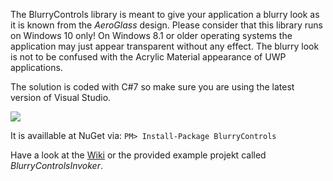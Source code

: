 The BlurryControls library is meant to give your application a blurry look as it is known from the _AeroGlass_ design.
Please consider that this library runs on Windows 10 only! On Windows 8.1 or older operating systems the application may just appear transparent without any effect. The blurry look is not to be confused with the Acrylic Material appearance of UWP applications.

The solution is coded with C#7 so make sure you are using the latest version of Visual Studio.

![](https://i.imgur.com/XjKjmdK.jpg)

It is availlable at NuGet via: `PM> Install-Package BlurryControls`

Have a look at the [Wiki](https://github.com/ConfusedHorse/BlurryControls/wiki) or the provided example projekt called _BlurryControlsInvoker_.
